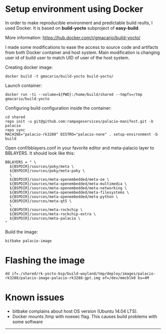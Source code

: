 # Setup environment using Docker


In order to make reproducible environment and predictable build reults, I used Docker.
It is based on **build-yocto** subproject of **easy-build**.

More information:
<https://hub.docker.com/r/gmacario/build-yocto/>

I made some modifications to ease the access to source code and artifacts from both Docker container and host system. Main modification is changing user id of build user to match UID of user of the host system.

Creating docker image:
```shell
docker build -t gmacario/build-yocto build-yocto/
```

Launch container:
```shell
docker run -ti --volume=${PWD}:/home/build/shared --tmpfs=/tmp gmacario/build-yocto
```

Configuring build configuration inside the container:
```shell
cd shared
repo init -u git@github.com:rampageservices/palacio-manifest.git -b palacio
repo sync
MACHINE="palacio-rk3288" DISTRO="palacio-none" . setup-environment -b build
```
Open conf/bblayers.conf in your favorite editor and meta-palacio layer to BBLAYERS.
It should look like this:
```
BBLAYERS = " \
  ${BSPDIR}/sources/poky/meta \
  ${BSPDIR}/sources/poky/meta-poky \
  \
  ${BSPDIR}/sources/meta-openembedded/meta-oe \
  ${BSPDIR}/sources/meta-openembedded/meta-multimedia \
  ${BSPDIR}/sources/meta-openembedded/meta-networking \
  ${BSPDIR}/sources/meta-openembedded/meta-filesystems \
  ${BSPDIR}/sources/meta-openembedded/meta-python \
  ${BSPDIR}/sources/meta-qt5 \
  \
  ${BSPDIR}/sources/meta-rockchip \
  ${BSPDIR}/sources/meta-rockchip-extra \
  ${BSPDIR}/sources/meta-palacio \
"
```

Build the image:
```shell
bitbake palacio-image
```

# Flashing the image

```shell
dd if=./shared/rk-yocto-bsp/build-wayland/tmp/deploy/images/palacio-rk3288/palacio-image-palacio-rk3288-gpt.img of=/dev/mmcblk0 bs=4M
```

# Known issues

* bitbake complains about host OS version (Ubuntu 14.04 LTS).
* Docker mounts /tmp with noexec flag. This causes build problems with some software

---


